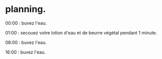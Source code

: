 # planning.


00:00 : buvez l'eau.


01:00 : secouez votre lotion d'eau et de beurre végétal pendant 1 minute.


08:00 : buvez l'eau.


16:00 : buvez l'eau.
